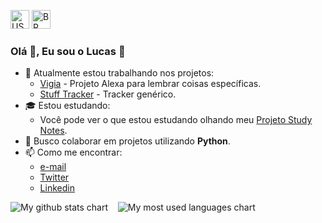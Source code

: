 <a href="https://github.com/snlucas"><img src="https://emojipedia-us.s3.dualstack.us-west-1.amazonaws.com/thumbs/120/apple/285/flag-united-states_1f1fa-1f1f8.png" alt="US" width="30px"></a>
<a href="#"><img src="https://emojipedia-us.s3.dualstack.us-west-1.amazonaws.com/thumbs/120/apple/285/flag-brazil_1f1e7-1f1f7.png" alt="BR" width="30px"></a>

### Olá 👋, Eu sou o Lucas 🙂

- 🚀 Atualmente estou trabalhando nos projetos:
  - [Vigia](https://github.com/snlucas/vigia) - Projeto Alexa para lembrar coisas específicas.
  - [Stuff Tracker](https://github.com/snlucas/stuff-tracker) - Tracker genérico.
- 🎓 Estou estudando:
  - Você pode ver o que estou estudando olhando meu [Projeto Study Notes](https://github.com/users/snlucas/projects/5).
- 👯 Busco colaborar em projetos utilizando **Python**.
- 📫 Como me encontrar:
  - [e-mail](mailto:lucas.lambda.101@gmail.com)
  - [Twitter](https://twitter.com/synclucas)
  - [Linkedin](https://www.linkedin.com/in/sn-lucas/)


<img src="https://github-readme-stats.vercel.app/api?username=snlucas&&show_icons=true&title_color=d11b54&icon_color=a8066a&text_color=37d368&bg_color=191919" alt="My github stats chart">&nbsp;&nbsp;&nbsp;&nbsp;<img src="https://github-readme-stats.vercel.app/api/top-langs/?username=snlucas&theme=tokyonight" alt="My most used languages chart">
